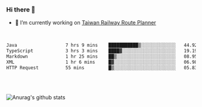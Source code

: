 ### Hi there 👋

- 🔭 I’m currently working on [Taiwan Railway Route Planner](https://github.com/Taiwan-Railway-Route-Planner)

<br/>

<!--START_SECTION:waka-->

```txt
Java                  7 hrs 9 mins    ███████████▒░░░░░░░░░░░░░   44.92 %
TypeScript            3 hrs 3 mins    ████▓░░░░░░░░░░░░░░░░░░░░   19.19 %
Markdown              1 hr 25 mins    ██▒░░░░░░░░░░░░░░░░░░░░░░   08.95 %
XML                   1 hr 6 mins     █▓░░░░░░░░░░░░░░░░░░░░░░░   06.98 %
HTTP Request          55 mins         █▒░░░░░░░░░░░░░░░░░░░░░░░   05.83 %
```

<!--END_SECTION:waka-->

<br/>
<br/>

![Anurag's github stats](https://github-readme-stats.vercel.app/api?username=DepickereSven&show_icons=true&theme=tokyonight)



<!--
**DepickereSven/DepickereSven** is a ✨ _special_ ✨ repository because its `README.md` (this file) appears on your GitHub profile.

Here are some ideas to get you started:

- 🔭 I’m currently working on ...
- 🌱 I’m currently learning ...
- 👯 I’m looking to collaborate on ...
- 🤔 I’m looking for help with ...
- 💬 Ask me about ...
- 📫 How to reach me: ...
- 😄 Pronouns: ...
- ⚡ Fun fact: ...
-->

